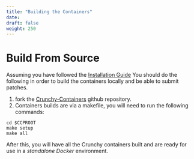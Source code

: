 ```yaml
---
title: "Building the Containers"
date: 
draft: false
weight: 250
---
```


# Build From Source

Assuming you have followed the [Installation Guide](/installation-guide/installation-guide)
You should do the following in order to build the containers locally and be able to submit patches.

1. fork the [Crunchy-Containers](https://github.com/CrunchyData/crunchy-containers) github repository.
2. Containers builds are via a makefile, you will need to run the following commands:

```
cd $CCPROOT
make setup
make all
```
After this, you will have all the Crunchy containers built and are ready
for use in a *standalone Docker* environment.